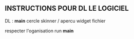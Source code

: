 ## INSTRUCTIONS POUR DL LE LOGICIEL

DL : 
__main__
cercle
skinner / 
    apercu
    widget
    fichier

respecter l'oganisation
run __main__
